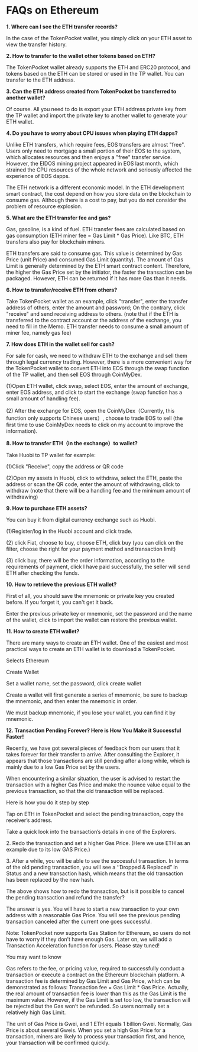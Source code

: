 # FAQs on Ethereum

**1. Where can I see the ETH transfer records?**

In the case of the TokenPocket wallet, you simply click on your ETH asset to view the transfer history.

**2. How to transfer to the wallet other tokens based on ETH?**

The TokenPocket wallet already supports the ETH and ERC20 protocol, and tokens based on the ETH can be stored or used in the TP wallet. You can transfer to the ETH address.

**3. Can the ETH address created from TokenPocket be transferred to another wallet?**

Of course. All you need to do is export your ETH address private key from the TP wallet and import the private key to another wallet to generate your ETH wallet.

**4. Do you have to worry about CPU issues when playing ETH dapps?**

Unlike ETH transfers, which require fees, EOS transfers are almost "free". Users only need to mortgage a small portion of their EOS to the system, which allocates resources and then enjoys a "free" transfer service. However, the EIDOS mining project appeared in EOS last month, which strained the CPU resources of the whole network and seriously affected the experience of EOS dapps.

The ETH network is a different economic model. In the ETH development smart contract, the cost depend on how you store data on the blockchain to consume gas. Although there is a cost to pay, but you do not consider the problem of resource explosion.

**5. What are the ETH transfer fee and gas?**

Gas, gasoline, is a kind of fuel. ETH transfer fees are calculated based on gas consumption (ETH miner fee = Gas Limit \* Gas Price). Like BTC, ETH transfers also pay for blockchain miners.

ETH transfers are said to consume gas. This value is determined by Gas Price (unit Price) and consumed Gas Limit (quantity). The amount of Gas Limit is generally determined by the ETH smart contract content. Therefore, the higher the Gas Price set by the initiator, the faster the transaction can be packaged. However, ETH can be returned if it has more Gas than it needs.

**6. How to transfer/receive ETH from others?**

Take TokenPocket wallet as an example, click "transfer", enter the transfer address of others, enter the amount and password; On the contrary, click "receive" and send receiving address to others. (note that if the ETH is transferred to the contract account or the address of the exchange, you need to fill in the Memo. ETH transfer needs to consume a small amount of miner fee, namely gas fee)

**7. How does ETH in the wallet sell for cash?**

For sale for cash, we need to withdraw ETH to the exchange and sell them through legal currency trading. However, there is a more convenient way for the TokenPocket wallet to convert ETH into EOS through the swap function of the TP wallet, and then sell EOS through CoinMyDex.

(1)Open ETH wallet, click swap, select EOS, enter the amount of exchange, enter EOS address, and click to start the exchange (swap function has a small amount of handling fee).

(2) After the exchange for EOS, open the CoinMyDex（Currently, this function only supports Chinese users）, choose to trade EOS to sell (the first time to use CoinMyDex needs to click on my account to improve the information).

**8. How to transfer ETH（in the exchange）to wallet?**

Take Huobi to TP wallet for example:

(1)Click "Receive", copy the address or QR code

(2)Open my assets in Huobi, click to withdraw, select the ETH, paste the address or scan the QR code, enter the amount of withdrawing, click to withdraw (note that there will be a handling fee and the minimum amount of withdrawing)

**9. How to purchase ETH assets?**

You can buy it from digital currency exchange such as Huobi.

(1)Register/log in the Huobi account and click trade.

(2) click Fiat, choose to buy, choose ETH, click buy (you can click on the filter, choose the right for your payment method and transaction limit)

(3) click buy, there will be the order information, according to the requirements of payment, click I have paid successfully, the seller will send ETH after checking the funds.

**10. How to retrieve the previous ETH wallet?**

First of all, you should save the mnemonic or private key you created before. If you forget it, you can't get it back.

Enter the previous private key or mnemonic, set the password and the name of the wallet, click to import the wallet can restore the previous wallet.

**11. How to create ETH wallet?**

There are many ways to create an ETH wallet. One of the easiest and most practical ways to create an ETH wallet is to download a TokenPocket.

Selects Ethereum

Create Wallet

Set a wallet name, set the password, click create wallet

Create a wallet will first generate a series of mnemonic, be sure to backup the mnemonic, and then enter the mnemonic in order.

We must backup mnemonic, if you lose your wallet, you can find it by mnemonic.

**12. Transaction Pending Forever? Here is How You Make it Successful Faster!**

Recently, we have got several pieces of feedback from our users that it takes forever for their transfer to arrive. After consulting the Explorer, it appears that those transactions are still pending after a long while, which is mainly due to a low Gas Price set by the users.

When encountering a similar situation, the user is advised to restart the transaction with a higher Gas Price and make the nounce value equal to the previous transaction, so that the old transaction will be replaced.

Here is how you do it step by step

Tap on ETH in TokenPocket and select the pending transaction, copy the receiver’s address.

Take a quick look into the transaction’s details in one of the Explorers.

2\. Redo the transaction and set a higher Gas Price. (Here we use ETH as an example due to its low GAS Price.)

3\. After a while, you will be able to see the successful transaction. In terms of the old pending transaction, you will see a ‘’Dropped & Replaced” in Status and a new transaction hash, which means that the old transaction has been replaced by the new hash.

The above shows how to redo the transaction, but is it possible to cancel the pending transaction and refund the transfer?

The answer is yes. You will have to start a new transaction to your own address with a reasonable Gas Price. You will see the previous pending transaction canceled after the current one goes successful.

Note: TokenPocket now supports Gas Station for Ethereum, so users do not have to worry if they don’t have enough Gas. Later on, we will add a Transaction Acceleration function for users. Please stay tuned!

You may want to know

Gas refers to the fee, or pricing value, required to successfully conduct a transaction or execute a contract on the Ethereum blockchain platform. A transaction fee is determined by Gas Limit and Gas Price, which can be demonstrated as follows: Transaction fee = Gas Limit \* Gas Price. Actually, the real amount of transaction fee is lower than this as the Gas Limit is the maximum value. However, if the Gas Limit is set too low, the transaction will be rejected but the Gas won’t be refunded. So users normally set a relatively high Gas Limit.

The unit of Gas Price is Gwei, and 1 ETH equals 1 billion Gwei. Normally, Gas Price is about several Gweis. When you set a high Gas Price for a transaction, miners are likely to process your transaction first, and hence, your transaction will be confirmed quickly.
